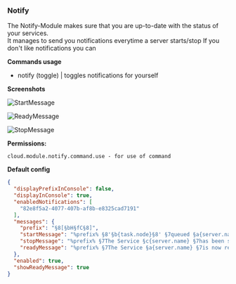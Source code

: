 ### Notify

The Notify-Module makes sure that you are up-to-date with the status of your services.<br>
It manages to send you notifications everytime a server starts/stop
If you don't like notifications you can

**Commands usage**
- notify (toggle) | toggles notifications for yourself

**Screenshots**

![StartMessage](https://i.imgur.com/A75p7yW.png "StartMessage")

![ReadyMessage](https://i.imgur.com/S4HVal9.png "ReadyMessage")

![StopMessage](https://i.imgur.com/s2DfoHS.png "StopMessage")
<br />

**Permissions:**
````
cloud.module.notify.command.use - for use of command
````

**Default config**
````json
{
  "displayPrefixInConsole": false,
  "displayInConsole": true,
  "enabledNotifications": [
    "82e8f5a2-4077-407b-af8b-e8325cad7191"
  ],
  "messages": {
    "prefix": "§8[§bH§fC§8]",
    "startMessage": "%prefix% §8'§b{task.node}§8' §7queued §a{server.name} §8| §bPort {server.port} §8| §bCapacity {server.capacity} §8| §bVersion {task.version} §8| §bState {server.state}",
    "stopMessage": "%prefix% §7The Service §c{server.name} §7has been stopped§8! §8[§bUptime§8: §f{server.uptime}§8]",
    "readyMessage": "%prefix% §7The Service §a{server.name} §7is now ready to use§8! §8[§bBootup§8: §f{server.uptimeDif}ms§8]"
  },
  "enabled": true,
  "showReadyMessage": true
}
````
